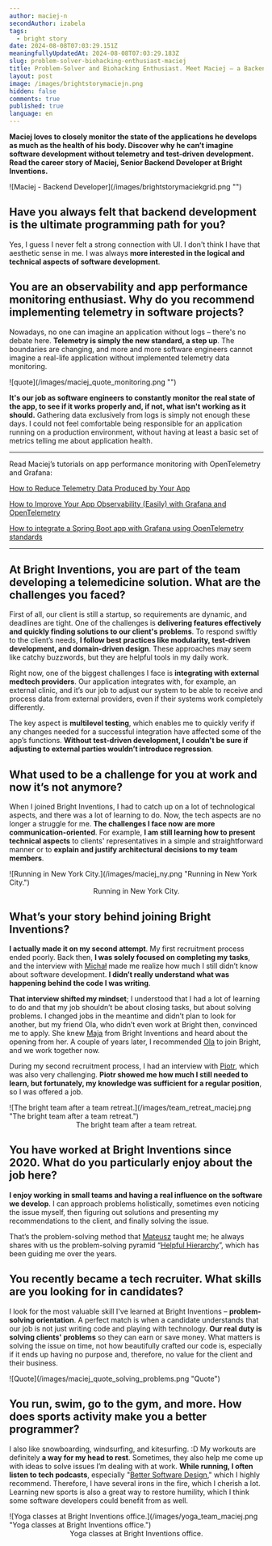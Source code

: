 ```yaml
---
author: maciej-n
secondAuthor: izabela
tags:
  - bright story
date: 2024-08-08T07:03:29.151Z
meaningfullyUpdatedAt: 2024-08-08T07:03:29.183Z
slug: problem-solver-biohacking-enthusiast-maciej
title: Problem-Solver and Biohacking Enthusiast. Meet Maciej – a Backend Developer
layout: post
image: /images/brightstorymaciejn.png
hidden: false
comments: true
published: true
language: en
---
```

**Maciej loves to closely monitor the state of the applications he develops as much as the health of his body. Discover why he can’t imagine software development without telemetry and test-driven development. Read the career story of Maciej, Senior Backend Developer at Bright Inventions.**

<div className="image">![Maciej - Backend Developer](/images/brightstorymaciekgrid.png "")</div>

## Have you always felt that backend development is the ultimate programming path for you?

Yes, I guess I never felt a strong connection with UI. I don't think I have that aesthetic sense in me. I was always **more interested in the logical and technical aspects of software development**.

## You are an observability and app performance monitoring enthusiast. Why do you recommend implementing telemetry in software projects?

Nowadays, no one can imagine an application without logs – there's no debate here. **Telemetry is simply the new standard, a step up**. The boundaries are changing, and more and more software engineers cannot imagine a real-life application without implemented telemetry data monitoring.

<div className="image">![quote](/images/maciej_quote_monitoring.png "")</div>

**It's our job as software engineers to constantly monitor the real state of the app, to see if it works properly and, if not, what isn't working as it should.** Gathering data exclusively from logs is simply not enough these days. I could not feel comfortable being responsible for an application running on a production environment, without having at least a basic set of metrics telling me about application health.

- - -

Read Maciej’s tutorials on app performance monitoring with OpenTelemetry and Grafana:

[How to Reduce Telemetry Data Produced by Your App](/blog/how-to-reduce-telemetry-data-produced-by-your-app/)

[How to Improve Your App Observability (Easily) with Grafana and OpenTelemetry](/blog/how-to-improve-your-app-observability-easily-with-grafana-and-opentelemetry/)

[How to integrate a Spring Boot app with Grafana using OpenTelemetry standards](https://grafana.com/blog/2023/10/30/how-to-integrate-a-spring-boot-app-with-grafana-using-opentelemetry-standards/)

- - -

## At Bright Inventions, you are part of the team developing a telemedicine solution. What are the challenges you faced?

First of all, our client is still a startup, so requirements are dynamic, and deadlines are tight. One of the challenges is **delivering features effectively and quickly finding solutions to our client's problems**. To respond swiftly to the client’s needs, **I follow best practices like modularity, test-driven development, and domain-driven design**. These approaches may seem like catchy buzzwords, but they are helpful tools in my daily work.

Right now, one of the biggest challenges I face is **integrating with external medtech providers**. Our application integrates with, for example, an external clinic, and it’s our job to adjust our system to be able to receive and process data from external providers, even if their systems work completely differently. 

The key aspect is **multilevel testing**, which enables me to quickly verify if any changes needed for a successful integration have affected some of the app’s functions. **Without test-driven development, I couldn't be sure if adjusting to external parties wouldn’t introduce regression**.

## What used to be a challenge for you at work and now it’s not anymore?

When I joined Bright Inventions, I had to catch up on a lot of technological aspects, and there was a lot of learning to do. Now, the tech aspects are no longer a struggle for me. **The challenges I face now are more communication-oriented**. For example, **I am still learning how to present technical aspects** to clients' representatives in a simple and straightforward manner or to **explain and justify architectural decisions to my team members**.

<div className="image">![Running in New York City.](/images/maciej_ny.png "Running in New York City.")</div>

<center>Running in New York City.</center>

## What’s your story behind joining Bright Inventions?

**I actually made it on my second attempt**. My first recruitment process ended poorly. Back then, **I was solely focused on completing my tasks**, and the interview with [Michał](/about-us/michal/) made me realize how much I still didn’t know about software development. **I didn’t really understand what was happening behind the code I was writing**.

**That interview shifted my mindset**; I understood that I had a lot of learning to do and that my job shouldn’t be about closing tasks, but about solving problems. I changed jobs in the meantime and didn’t plan to look for another, but my friend Ola, who didn’t even work at Bright then, convinced me to apply. She knew [Maja](/about-us/maja/) from Bright Inventions and heard about the opening from her. A couple of years later, I recommended [Ola](/about-us/aleksandra-z/) to join Bright, and we work together now.

During my second recruitment process, I had an interview with [Piotr](/about-us/piotr/), which was also very challenging. **Piotr showed me how much I still needed to learn, but fortunately, my knowledge was sufficient for a regular position**, so I was offered a job.

<div className="image">![The bright team after a team retreat.](/images/team_retreat_maciej.png "The bright team after a team retreat.")</div>

<center> The bright team after a team retreat. </center>

## You have worked at Bright Inventions since 2020. What do you particularly enjoy about the job here?

**I enjoy working in small teams and having a real influence on the software we develop**. I can approach problems holistically, sometimes even noticing the issue myself, then figuring out solutions and presenting my recommendations to the client, and finally solving the issue. 

That’s the problem-solving method that [Mateusz](/about-us/mateusz/) taught me; he always shares with us the problem-solving pyramid “[Helpful Hierarchy](https://medium.com/helpful-com/how-to-be-an-effective-early-stage-employee-hint-be-helpful-e681b456a01f)”, which has been guiding me over the years.

## You recently became a tech recruiter. What skills are you looking for in candidates?

I look for the most valuable skill I've learned at Bright Inventions – **problem-solving orientation**. A perfect match is when a candidate understands that our job is not just writing code and playing with technology. **Our real duty is solving clients' problems** so they can earn or save money. What matters is solving the issue on time, not how beautifully crafted our code is, especially if it ends up having no purpose and, therefore, no value for the client and their business.

<div className="image">![Quote](/images/maciej_quote_solving_problems.png "Quote")</div>

## You run, swim, go to the gym, and more. How does sports activity make you a better programmer?

I also like snowboarding, windsurfing, and kitesurfing. :D My workouts are definitely **a way for my head to rest**. Sometimes, they also help me come up with ideas to solve issues I’m dealing with at work. **While running, I often listen to tech podcasts**, especially "[Better Software Design](https://open.spotify.com/show/0QCDOJNUWnJkaq73FasfkY)," which I highly recommend. Therefore, I have several irons in the fire, which I cherish a lot. Learning new sports is also a great way to restore humility, which I think some software developers could benefit from as well.

<div className="image">![Yoga classes at Bright Inventions office.](/images/yoga_team_maciej.png "Yoga classes at Bright Inventions office.")</div>

<center>Yoga classes at Bright Inventions office.</center>